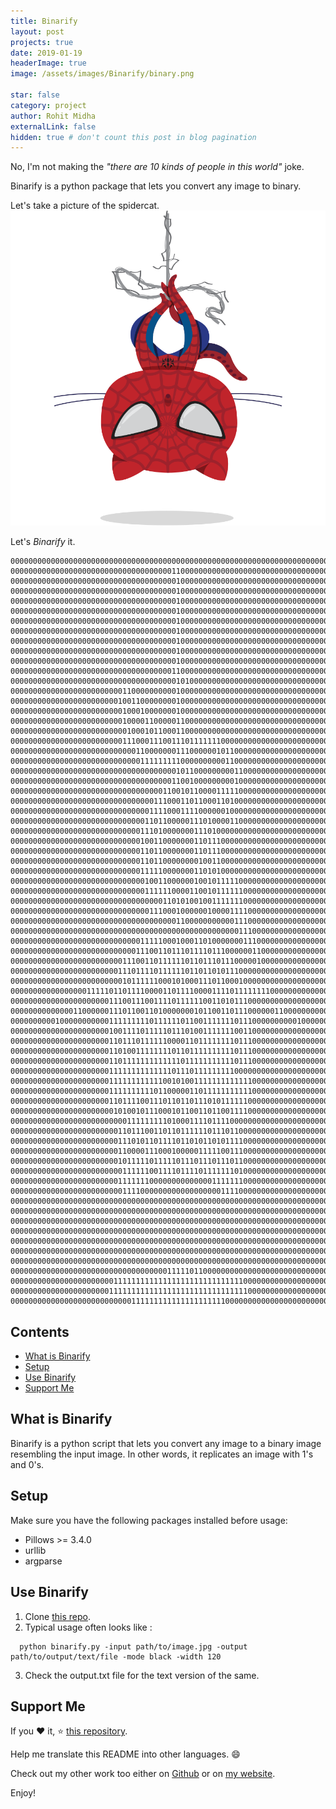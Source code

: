 ```yaml
---
title: Binarify
layout: post
projects: true
date: 2019-01-19
headerImage: true
image: /assets/images/Binarify/binary.png

star: false
category: project
author: Rohit Midha
externalLink: false
hidden: true # don't count this post in blog pagination
---
```


No, I'm not making the <em>"there are 10 kinds of people in this world"</em> joke.

Binarify is a python package that lets you convert any image to binary.

Let's take a picture of the spidercat.
![png](/assets/images/Binarify/input.png)

Let's <em> Binarify </em> it.
```
000000000000000000000000000000000000000000000000000000000000000000000000000
000000000000000000000000000000000000110000000000000000000000000000000000000
000000000000000000000000000000000000010000000000000000000000000000000000000
000000000000000000000000000000000000010000000000000000000000000000000000000
000000000000000000000000000000000000010000000000000000000000000000000000000
000000000000000000000000000000000000010000000000000000000000000000000000000
000000000000000000000000000000000000010000000000000000000000000000000000000
000000000000000000000000000000000000010000000000000000000000000000000000000
000000000000000000000000000000000000010000000000000000000000000000000000000
000000000000000000000000000000000000010000000000000000000000000000000000000
000000000000000000000000000000000000010000000000000000000000000000000000000
000000000000000000000000000000000000110000000000000000000000000000000000000
000000000000000000000000000000000000010100000000000000000000000000000000000
000000000000000000000000011000000000010000000000000000000000000000000000000
000000000000000000000000100110000000010000000000000000000000000000000000000
000000000000000000000000010001000000010000000000000000000000000000000000000
000000000000000000000000010000110000011000000000000000000000000000000000000
000000000000000000000000001000101100011000000000000000000000000000000000000
000000000000000000000000011100011100111011111110000000000000000000000000000
000000000000000000000000000011000000011100000010110000000000000000000000000
000000000000000000000000000001111111110000000000110000000000000000000000000
000000000000000000000000000000000000010110000000001100000000000000000000000
000000000000000000000000000000000000110010000000001000000000000000000000000
000000000000000000000000000000000011001011000011111000000000000000000000000
000000000000000000000000000000001110001101100011010000000000000000000000000
000000000000000000000000000000011110001111000000100000000000000000000000000
000000000000000000000000000000110110000011101000011000000000000000000000000
000000000000000000000000000001110100000001110100000000000000000000000000000
000000000000000000000000000001001100000001101110000000000000000000000000000
000000000000000000000000000001101100000001101110000000000000000000000000000
000000000000000000000000000001101100000000100110000000000000000000000000000
000000000000000000000000000001111100000001101010000000000000000000000000000
000000000000000000000000000000100110000001001011111000000000000000000000000
000000000000000000000000000000111111000011001011111100000000000000000000000
000000000000000000000000000000000011010100100111111100000000000000000000000
000000000000000000000000000000011100010000001000011110000000000000000000000
000000000000000000000000000000000000011000000000001110000000000000000000000
000000000000000000000000000000000000000000000000000111000000000000000000000
000000000000000000000000000001111100010001101000000011100000000000000000000
000000000000000000000000000011100110111011110111000000110000000000000000000
000000000000000000000000011100110111111011011101110000010000000000000000000
000000000000000000000000111011110111111011011010111000000000000000000000000
000000000000000000000000010111111000101000111011000100000000000000000000000
000000000000000001111101101111000011011110000111101111111100000000000000000
000000000000000000000011100111001111011111100110101110000000000000000000000
000000000000001100000011101100110100000001011001101110000001100000000000000
000000000010000000000011111111101111110110011111110111000000000010000000000
000000000000000000000010011110111110111010011111110011000000000000000000000
000000000000000000000011011101111110000110111111110111000000000000000000000
000000000000000000000011010011111111011011111111110111000000000000000000000
000000000000000000000011011111111111110111111111110111000000000000000000000
000000000000000000000011111111111111011101111111110000000000000000000000000
000000000000000000000011111111111100101001111111111111000000000000000000000
000000000000000000000011111111110110000011011111111111000000000000000000000
000000000000000000000011011110011101101101110101111110000000000000000000000
000000000000000000000001010010111000101100110110011110000000000000000000000
000000000000000000000000001111111110100011110111100000000000000000000000000
000000000000000000000000110111001101101111110111011000000000000000000000000
000000000000000000000000111010110111101101011010111100000000000000000000000
000000000000000000000000110000111000100000111110011100000000000000000000000
000000000000000000000000101111101111101110111011101100000000000000000000000
000000000000000000000000011111100111101111011111110100000000000000000000000
000000000000000000000000111111100000000000000111111100000000000000000000000
000000000000000000000000011110000000000000000001111000000000000000000000000
000000000000000000000000000000000000000000000000000000000000000000000000000
000000000000000000000000000000000000000000000000000000000000000000000000000
000000000000000000000000000000000000000000000000000000000000000000000000000
000000000000000000000000000000000000000000000000000000000000000000000000000
000000000000000000000000000000000000000000000000000000000000000000000000000
000000000000000000000000000000000000000000000000000000000000000000000000000
000000000000000000000000000000000000000000000000000000000000000000000000000
000000000000000000000000000000000001111101100000000000000000000000000000000
000000000000000000000001111111111111111111111111111100000000000000000000000
000000000000000000000011111111111111111111111111111110000000000000000000000
000000000000000000000000000111111111111111111111000000000000000000000000000
```

## Contents
- [What is Binarify](#what-is-binarify)
- [Setup](#setup)
- [Use Binarify](#use-binarify)
- [Support Me](#support-me)

## What is Binarify
Binarify is a python script that lets you convert any image to a binary image resembling the input image.
In other words, it replicates an image with 1's and 0's.

## Setup
Make sure you have the following packages installed before usage:
- Pillows >= 3.4.0
- urllib
- argparse

## Use Binarify

1. Clone [this repo](https://github.com/RohitMidha23/Binarify).
2. Typical usage often looks like :
```
  python binarify.py -input path/to/image.jpg -output path/to/output/text/file -mode black -width 120
```
3. Check the output.txt file for the text version of the same.

## Support Me

If you :heart: it, :star: [this repository](https://github.com/RohitMidha23/Binarify).

Help me translate this README into other languages. :smile:

Check out my other work too either on [Github](http://bit.ly/2VMv9ZP) or on [my website](https://rohitmidha23.github.io).

Enjoy!
